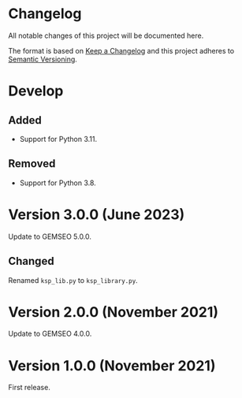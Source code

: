 <!--
Copyright 2021 IRT Saint Exupéry, https://www.irt-saintexupery.com

This work is licensed under the Creative Commons Attribution-ShareAlike 4.0
International License. To view a copy of this license, visit
http://creativecommons.org/licenses/by-sa/4.0/ or send a letter to Creative
Commons, PO Box 1866, Mountain View, CA 94042, USA.
-->

<!--
Changelog titles are:
- Added: for new features.
- Changed: for changes in existing functionality.
- Deprecated: for soon-to-be removed features.
- Removed: for now removed features.
- Fixed: for any bug fixes.
- Security: in case of vulnerabilities.
-->

# Changelog

All notable changes of this project will be documented here.

The format is based on
[Keep a Changelog](https://keepachangelog.com/en/1.0.0)
and this project adheres to
[Semantic Versioning](https://semver.org/spec/v2.0.0.html).

# Develop

## Added

- Support for Python 3.11.

## Removed

- Support for Python 3.8.

# Version 3.0.0 (June 2023)

Update to GEMSEO 5.0.0.

## Changed

Renamed `ksp_lib.py` to `ksp_library.py`.

# Version 2.0.0 (November 2021)

Update to GEMSEO 4.0.0.

# Version 1.0.0 (November 2021)

First release.
